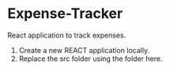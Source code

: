 # Expense-Tracker
React application to track expenses.

1. Create a new REACT application locally.
2. Replace the src folder using the folder here.
